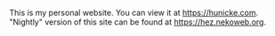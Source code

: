 This is my personal website. You can view it at <https://hunicke.com>.
"Nightly" version of this site can be found at <https://hez.nekoweb.org>.

